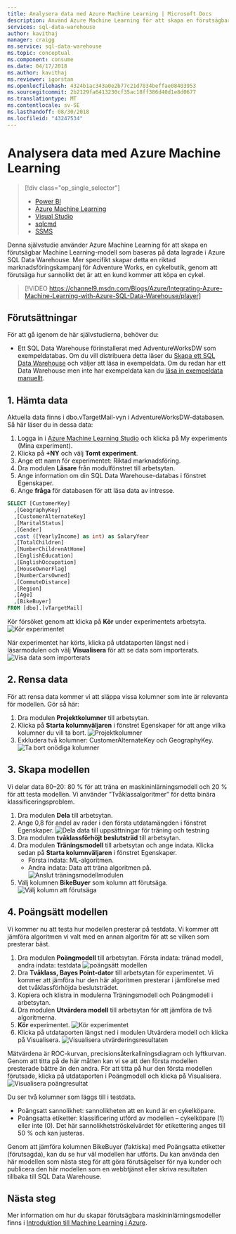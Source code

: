 ```yaml
---
title: Analysera data med Azure Machine Learning | Microsoft Docs
description: Använd Azure Machine Learning för att skapa en förutsägbar Machine Learning-modell som baseras på data lagrade i Azure SQL Data Warehouse.
services: sql-data-warehouse
author: kavithaj
manager: craigg
ms.service: sql-data-warehouse
ms.topic: conceptual
ms.component: consume
ms.date: 04/17/2018
ms.author: kavithaj
ms.reviewer: igorstan
ms.openlocfilehash: 4324b1ac343a0e2b77c21d7834beffae08403953
ms.sourcegitcommit: 2b2129fa6413230cf35ac18ff386d40d1e8d0677
ms.translationtype: MT
ms.contentlocale: sv-SE
ms.lasthandoff: 08/30/2018
ms.locfileid: "43247534"
---
```

# <a name="analyze-data-with-azure-machine-learning"></a>Analysera data med Azure Machine Learning
> [!div class="op_single_selector"]
> * [Power BI](sql-data-warehouse-get-started-visualize-with-power-bi.md)
> * [Azure Machine Learning](sql-data-warehouse-get-started-analyze-with-azure-machine-learning.md)
> * [Visual Studio](sql-data-warehouse-query-visual-studio.md)
> * [sqlcmd](sql-data-warehouse-get-started-connect-sqlcmd.md) 
> * [SSMS](sql-data-warehouse-query-ssms.md)
> 
> 

Denna självstudie använder Azure Machine Learning för att skapa en förutsägbar Machine Learning-modell som baseras på data lagrade i Azure SQL Data Warehouse. Mer specifikt skapar detta en riktad marknadsföringskampanj för Adventure Works, en cykelbutik, genom att förutsäga hur sannolikt det är att en kund kommer att köpa en cykel.

> [!VIDEO https://channel9.msdn.com/Blogs/Azure/Integrating-Azure-Machine-Learning-with-Azure-SQL-Data-Warehouse/player]
> 
> 

## <a name="prerequisites"></a>Förutsättningar
För att gå igenom de här självstudierna, behöver du:

* Ett SQL Data Warehouse förinstallerat med AdventureWorksDW som exempeldatabas. Om du vill distribuera detta läser du [Skapa ett SQL Data Warehouse][Create a SQL Data Warehouse] och väljer att läsa in exempeldata. Om du redan har ett Data Warehouse men inte har exempeldata kan du [läsa in exempeldata manuellt][load sample data manually].

## <a name="1-get-the-data"></a>1. Hämta data
Aktuella data finns i dbo.vTargetMail-vyn i AdventureWorksDW-databasen. Så här läser du in dessa data:

1. Logga in i [Azure Machine Learning Studio][Azure Machine Learning studio] och klicka på My experiments (Mina experiment).
2. Klicka på **+NY** och välj **Tomt experiment**.
3. Ange ett namn för experimentet: Riktad marknadsföring.
4. Dra modulen **Läsare** från modulfönstret till arbetsytan.
5. Ange information om din SQL Data Warehouse-databas i fönstret Egenskaper.
6. Ange **fråga** för databasen för att läsa data av intresse.

```sql
SELECT [CustomerKey]
  ,[GeographyKey]
  ,[CustomerAlternateKey]
  ,[MaritalStatus]
  ,[Gender]
  ,cast ([YearlyIncome] as int) as SalaryYear
  ,[TotalChildren]
  ,[NumberChildrenAtHome]
  ,[EnglishEducation]
  ,[EnglishOccupation]
  ,[HouseOwnerFlag]
  ,[NumberCarsOwned]
  ,[CommuteDistance]
  ,[Region]
  ,[Age]
  ,[BikeBuyer]
FROM [dbo].[vTargetMail]
```

Kör försöket genom att klicka på **Kör** under experimentets arbetsyta.
![Kör experimentet][1]

När experimentet har körts, klicka på utdataporten längst ned i läsarmodulen och välj **Visualisera** för att se data som importerats.
![Visa data som importerats][3]

## <a name="2-clean-the-data"></a>2. Rensa data
För att rensa data kommer vi att släppa vissa kolumner som inte är relevanta för modellen. Gör så här:

1. Dra modulen **Projektkolumner** till arbetsytan.
2. Klicka på **Starta kolumnväljaren** i fönstret Egenskaper för att ange vilka kolumner du vill ta bort.
   ![Projektkolumner][4]
3. Exkludera två kolumner: CustomerAlternateKey och GeographyKey.
   ![Ta bort onödiga kolumner][5]

## <a name="3-build-the-model"></a>3. Skapa modellen
Vi delar data 80–20: 80 % för att träna en maskininlärningsmodell och 20 % för att testa modellen. Vi använder ”Tvåklassalgoritmer” för detta binära klassificeringsproblem.

1. Dra modulen **Dela** till arbetsytan.
2. Ange 0,8 för andel av rader i den första utdatamängden i fönstret Egenskaper.
   ![Dela data till uppsättningar för träning och testning][6]
3. Dra modulen **tvåklassförhöjt beslutsträd** till arbetsytan.
4. Dra modulen **Träningsmodell** till arbetsytan och ange indata. Klicka sedan på **Starta kolumnväljaren** i fönstret Egenskaper.
   * Första indata: ML-algoritmen.
   * Andra indata: Data att träna algoritmen på.
     ![Anslut träningsmodellmodulen][7]
5. Välj kolumnen **BikeBuyer** som kolumn att förutsäga.
   ![Välj kolumn att förutsäga][8]

## <a name="4-score-the-model"></a>4. Poängsätt modellen
Vi kommer nu att testa hur modellen presterar på testdata. Vi kommer att jämföra algoritmen vi valt med en annan algoritm för att se vilken som presterar bäst.

1. Dra modulen **Poängmodell** till arbetsytan.
    Första indata: tränad modell, andra indata: testdata ![poängsätt modellen][9]
2. Dra **Tvåklass, Bayes Point-dator** till arbetsytan för experimentet. Vi kommer att jämföra hur den här algoritmen presterar i jämförelse med det tvåklassförhöjda beslutsträdet.
3. Kopiera och klistra in modulerna Träningsmodell och Poängmodell i arbetsytan.
4. Dra modulen **Utvärdera modell** till arbetsytan för att jämföra de två algoritmerna.
5. **Kör** experimentet.
   ![Kör experimentet][10]
6. Klicka på utdataporten längst ned i modulen Utvärdera modell och klicka på Visualisera.
   ![Visualisera utvärderingsresultaten][11]

Mätvärdena är ROC-kurvan, precisionsåterkallningsdiagram och lyftkurvan. Genom att titta på de här måtten kan vi se att den första modellen presterade bättre än den andra. För att titta på hur den första modellen förutsade, klicka på utdataporten i Poängmodell och klicka på Visualisera.
![Visualisera poängresultat][12]

Du ser två kolumner som läggs till i testdata.

* Poängsatt sannolikhet: sannolikheten att en kund är en cykelköpare.
* Poängsatta etiketter: klassificering utförd av modellen – cykelköpare (1) eller inte (0). Det här sannolikhetströskelvärdet för etikettering anges till 50 % och kan justeras.

Genom att jämföra kolumnen BikeBuyer (faktiska) med Poängsatta etiketter (förutsagda), kan du se hur väl modellen har utförts. Du kan använda den här modellen som nästa steg för att göra förutsägelser för nya kunder och publicera den här modellen som en webbtjänst eller skriva resultaten tillbaka till SQL Data Warehouse.

## <a name="next-steps"></a>Nästa steg
Mer information om hur du skapar förutsägbara maskininlärningsmodeller finns i [Introduktion till Machine Learning i Azure][Introduction to Machine Learning on Azure].

<!--Image references-->
[1]: media/sql-data-warehouse-get-started-analyze-with-azure-machine-learning/img1_reader.png
[2]: media/sql-data-warehouse-get-started-analyze-with-azure-machine-learning/img2_visualize.png
[3]: media/sql-data-warehouse-get-started-analyze-with-azure-machine-learning/img3_readerdata.png
[4]: media/sql-data-warehouse-get-started-analyze-with-azure-machine-learning/img4_projectcolumns.png
[5]: media/sql-data-warehouse-get-started-analyze-with-azure-machine-learning/img5_columnselector.png
[6]: media/sql-data-warehouse-get-started-analyze-with-azure-machine-learning/img6_split.png
[7]: media/sql-data-warehouse-get-started-analyze-with-azure-machine-learning/img7_train.png
[8]: media/sql-data-warehouse-get-started-analyze-with-azure-machine-learning/img8_traincolumnselector.png
[9]: media/sql-data-warehouse-get-started-analyze-with-azure-machine-learning/img9_score.png
[10]: media/sql-data-warehouse-get-started-analyze-with-azure-machine-learning/img10_evaluate.png
[11]: media/sql-data-warehouse-get-started-analyze-with-azure-machine-learning/img11_evalresults.png
[12]: media/sql-data-warehouse-get-started-analyze-with-azure-machine-learning/img12_scoreresults.png


<!--Article references-->
[Azure Machine Learning studio]:https://studio.azureml.net/
[Introduction to Machine Learning on Azure]:https://azure.microsoft.com/documentation/articles/machine-learning-what-is-machine-learning/
[load sample data manually]: sql-data-warehouse-load-sample-databases.md
[Create a SQL Data Warehouse]: sql-data-warehouse-get-started-provision.md

